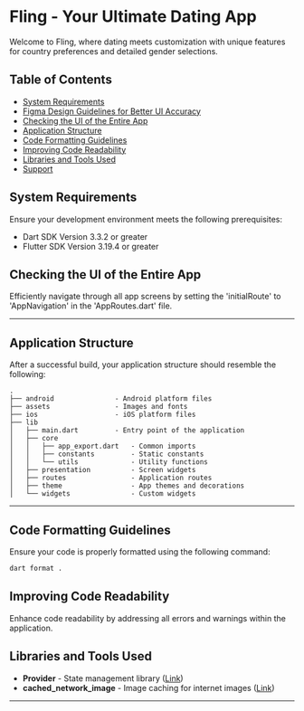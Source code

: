 # Fling - Your Ultimate Dating App

Welcome to Fling, where dating meets customization with unique features for country preferences and detailed gender selections.

## Table of Contents
- [System Requirements](#system-requirements)
- [Figma Design Guidelines for Better UI Accuracy](#figma-design-guidelines-for-better-ui-accuracy)
- [Checking the UI of the Entire App](#checking-the-ui-of-the-entire-app)
- [Application Structure](#application-structure)
- [Code Formatting Guidelines](#code-formatting-guidelines)
- [Improving Code Readability](#improving-code-readability)
- [Libraries and Tools Used](#libraries-and-tools-used)
- [Support](#support)


## System Requirements

Ensure your development environment meets the following prerequisites:

- Dart SDK Version 3.3.2 or greater
- Flutter SDK Version 3.19.4 or greater

## Checking the UI of the Entire App

Efficiently navigate through all app screens by setting the 'initialRoute' to 'AppNavigation' in the 'AppRoutes.dart' file.

---

## Application Structure

After a successful build, your application structure should resemble the following:

```
.
├── android               - Android platform files
├── assets                - Images and fonts
├── ios                   - iOS platform files
├── lib
│   ├── main.dart         - Entry point of the application
│   ├── core
│   │   ├── app_export.dart   - Common imports
│   │   ├── constants         - Static constants
│   │   └── utils             - Utility functions
│   ├── presentation          - Screen widgets
│   ├── routes                - Application routes
│   ├── theme                 - App themes and decorations
│   └── widgets               - Custom widgets
```

---

## Code Formatting Guidelines

Ensure your code is properly formatted using the following command:
```bash
dart format .
```

## Improving Code Readability

Enhance code readability by addressing all errors and warnings within the application.


## Libraries and Tools Used

- **Provider** - State management library ([Link](https://pub.dev/packages/provider))
- **cached_network_image** - Image caching for internet images ([Link](https://pub.dev/packages/cached_network_image))

---
